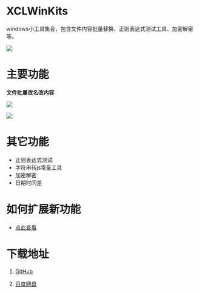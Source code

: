# XCLWinKits #

windows小工具集合，包含文件内容批量替换、正则表达式测试工具、加密解密等。

![](https://raw.githubusercontent.com/xucongli1989/XCLWinKits/master/XCLWinKits/XCLWinKits/imgs/1.jpg)


# 主要功能 #

**文件批量改名改内容**

![](https://raw.githubusercontent.com/xucongli1989/XCLWinKits/master/XCLWinKits/XCLWinKits/imgs/2.jpg)

![](https://raw.githubusercontent.com/xucongli1989/XCLWinKits/master/XCLWinKits/XCLWinKits/imgs/3.jpg)


# 其它功能 #

- 正则表达式测试
- 字符串转js常量工具
- 加密解密
- 日期时间差


# 如何扩展新功能 #

- [点此查看](https://github.com/xucongli1989/XCLWinKits/blob/master/%E5%A6%82%E4%BD%95%E6%89%A9%E5%B1%95%E6%96%B0%E5%8A%9F%E8%83%BD.md)


# 下载地址 #

1. [GitHub](https://github.com/xucongli1989/XCLWinKits/releases)

2. [百度网盘](https://pan.baidu.com/s/1pLbBbUr)

